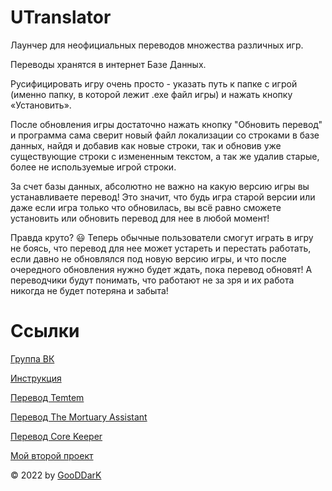# UTranslator
Лаунчер для неофициальных переводов множества различных игр.

Переводы хранятся в интернет Базе Данных.

Русифицировать игру очень просто - указать путь к папке с игрой (именно папку, в которой лежит .exe файл игры) и нажать кнопку «Установить».

После обновления игры достаточно нажать кнопку "Обновить перевод" и программа сама сверит новый файл локализации со строками в базе данных, найдя и добавив как новые строки, так и обновив уже существующие строки с измененным текстом, а так же удалив старые, более не используемые игрой строки.

За счет базы данных, абсолютно не важно на какую версию игры вы устанавливаете перевод!
Это значит, что будь игра старой версии или даже если игра только что обновилась, вы всё равно сможете установить или обновить перевод для нее в любой момент!

Правда круто? 😃
Теперь обычные пользователи смогут играть в игру не боясь, что перевод для нее может устареть и перестать работать, если давно не обновлялся под новую версию игры, и что после очередного обновления нужно будет ждать, пока перевод обновят!
А переводчики будут понимать, что работают не за зря и их работа никогда не будет потеряна и забыта!

# Ссылки
[Группа ВК](https://vk.com/utranslator)

[Инструкция](https://vk.com/@utranslator-manual)

[Перевод Temtem](https://steamcommunity.com/sharedfiles/filedetails/?id=2365045065)

[Перевод The Mortuary Assistant](https://steamcommunity.com/sharedfiles/filedetails/?id=2846351927)

[Перевод Core Keeper](https://steamcommunity.com/sharedfiles/filedetails/?id=2801195857)

[Мой второй проект](https://vk.com/nwr_dota)

© 2022 by [GooDDarK](https://vk.com/gooddark)
